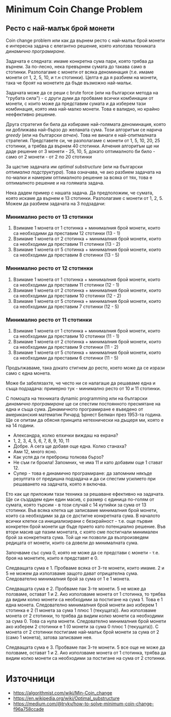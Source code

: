 # Minimum Coin Change Problem
## Ресто с най-малък брой монети

Coin change problem или как да върнем ресто с най-малък брой монети е интересна задача с елегантно решение, която използва техниката _динамично програмиране_.

Задачата е следната: имаме конкретна сума пари, която трябва да върнем. За по-лесно, нека превърнем сумата до такава само в стотинки. Разполагаме с монети от всяка деноминация (т.е. имаме монети от 1, 2, 5, 10, и т.н стотинки). Целта е да я разбием на монети, така че броят на монетите да бъде възможно най-малък. 

Задачата може да се реши с brute force (или на български метода на "грубата сила") - с други думи да пробваме всички комбинации от монети, с които може да представим сумата и да изберем тази комбинация, която има най-малко монети. Това е валидно, но крайно неефективно решение.

Друга стратегия би била да избираме най-голямата деноминация, която ни доближава най-бързо до желаната сума. Този алгоритъм се нарича _greedy_ (или на български _алчен_). Това не винаги е най-опитмалната стратегия. Представете си, че разполагаме с монети от 1, 5, 10, 20, 25 стотинки, а трябва да върнем 40 стотинки. Алчения алгоритъм ще ни даде решение от 3 монети - 25, 10, 5, докато оптималното би било - само от 2 монети - от 2 по 20 стотинки 

За щастие задачата им _optimal substructure_ (или на български _оптимална подструктура_). Това означава, че ако разбием задачата на по-малки и намерим оптималното решение за всяка от тях, това е оптималното решение и на голямата задача.

Нека дадем пример с нашата задача. Да предположим, че сумата, която искаме да върнем е 13 стотинки. Разполагаме с монети от 1, 2, 5. Можем да разбием задачата на 3 подзадачи:

### Минимално ресто от 13 стотинки
1. Взимаме 1 монета от 1 стотинка + минималния брой монети, които са необходими да преставим 12 стотинки (13 - 1) 
2. Взимаме 1 монета от 2 стотинка + минималния брой монети, които са необходими да преставим 11 стотинки (13 - 2)
3. Взимаме 1 монета от 5 стотинка + минималния брой монети, които са необходими да преставим 8 стотинки (13 - 5)

### Минимално ресто от 12 стотинки
1. Взимаме 1 монета от 1 стотинка + минималния брой монети, които са необходими да преставим 11 стотинки (12 - 1) 
2. Взимаме 1 монета от 2 стотинка + минималния брой монети, които са необходими да преставим 10 стотинки (12 - 2)
3. Взимаме 1 монета от 5 стотинка + минималния брой монети, които са необходими да преставим 7 стотинки (12 - 5)

### Минимално ресто от 11 стотинки
1. Взимаме 1 монета от 1 стотинка + минималния брой монети, които са необходими да преставим 10 стотинки (11 - 1) 
2. Взимаме 1 монета от 2 стотинка + минималния брой монети, които са необходими да преставим 9 стотинки (11 - 2)
3. Взимаме 1 монета от 5 стотинка + минималния брой монети, които са необходими да преставим 6 стотинки (11 - 5)

Продължаваме, така докато стигнем до ресто, което може да се изрази само с една монета.

Може би забелязахте, че често ни се налагаше да решаваме една и съща подзадача: примерно тук - минимално ресто от 10 и 11 стотинки. 

С помощта на техниката dynamic programming или на български _динамично програмиране_  ще си спестим постоянното пресмятане на една и съща сума. Динамичното програмиране е въведено от американския математик Ричард Ърнест Белман през 1953-та година. Ще се опитам да обясня принципа нетехнически на дъщеря ми, която е на 14 години.

- Александра, колко елхички виждаш на екрана?
- 1, 2, 3, 4, 5, 6, 7, 8, 9, 10, 11 
- Добре. А сега ще добавя още една. Колко станаха?
- Ами 12, много ясно.
- Как успя да ги преброиш толкова бързо?
- Не съм ги броила! Запомних, че има 11 и като добавим още 1 стават 12.
- Супер - това е динамично програмиране: да запомним някъде резултата от предишна подзадача и да си спестим усилието при решаването на задачата, която я включва. 

Ето как ще приложим тази техника за решаване ефективно на задачата. Ще си създадем един един масив, с размер с единица по-голям от сумата, която търсим - в този случай с 14 кутийки за сума от 13 стотинки. Във всяка клетка ще записваме минималния брой монети, които са необходими за да се достигне конкретната сума. В началото всички клетки са инициализирани с безкрайност - т.е. още първия конкретен брой монети ще бъде прието като потенциално решение. Във втори масив ще пазим монетата, с която сме постигнали минимален брой за конкретната сума. Той ще ни позволи да възпроизведем редицата от монети, които са довели до минималната сума.

Започваме със сума 0, която не може да се представи с монети - т.е. броя на монетите, които я представят е 0.

Следващата сума е 1. Пробваме всяка от 3-те монети, които имаме. 2 и 5 не можем да използваме защото дават отрицателна сума. Следователно минималния брой за сума от 1 е 1 монета.

Следващата сума е 2. Пробваме пак 3-те монети. 5 не може да ползваме, остават 1 и 2. Ако използваме монета от 1 стотинка, то трябва да видим колко монети са необходими за постигане на сума 1. Това е 1 една монета. Следователно минималния брой монети ако изберем 1 стотинка е 2 (1 монета за сума 1 плюс 1 (текущата)). Ако използваме монета от 2 стотинки, то трябва да видим колко монети са необходими за сума 0. Това са нула монети. Следователно минималния брой монети ако изберем 2 стотинки е 1 (0 монети за сума 0 плюс 1 (текущата)). С монета от 2 стотинки постигаме най-малък брой монети за сума от 2 (само 1 монета), затова записваме нея.

Следващата сума е 3. Пробваме пак 3-те монети. 5 все още не може да ползваме, остават 1 и 2. Ако използваме монета от 1 стотинка, трябва да видим колко монети са необходими за постигане на сума от 2 стотинки.  



# Източници
* https://algorithmist.com/wiki/Min-Coin_change
* https://en.wikipedia.org/wiki/Optimal_substructure
* https://medium.com/@trykv/how-to-solve-minimum-coin-change-f96a758ccade



